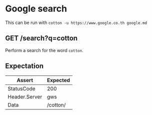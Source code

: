 # Google search

This can be run with `cotton -u https://www.google.co.th google.md`

## GET /search?q=cotton

Perform a search for the word `cotton`.

## Expectation

| Assert | Expected |
| - | - |
| StatusCode | 200 |
| Header.Server | gws |
| Data | /cotton/ |
